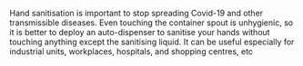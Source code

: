 Hand sanitisation is important to stop spreading Covid-19 and other transmissible diseases. Even touching the container spout is unhygienic, so it is better to deploy an auto-dispenser to sanitise your hands without touching anything except the sanitising liquid. It can be useful especially for industrial units, workplaces, hospitals, and shopping centres, etc
